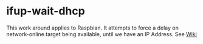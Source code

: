 # ifup-wait-dhcp
This work around applies to Raspbian. It attempts to force a delay on network-online.target being available, until we have an IP Address.
See [Wiki](https://github.com/mhightower83/ifup-wait-dhcp/wiki)
